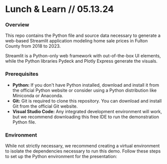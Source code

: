 # Lunch & Learn // 05.13.24

### Overview

This repo contains the Python file and source data necessary to generate a web-based Streamlit application modeling home sale prices in Fulton County from 2018 to 2023.

Streamlit is a Python-only web framework with out-of-the-box UI elements, while the Python libraries Pydeck and Plotly Express generate the visuals.

### Prerequisites

- <b>Python:</b> If you don't have Python installed, download and install it from the official Python website or consider using a Python distribution like Miniconda or Anaconda.
- <b>Git:</b> Git is required to clone this repository. You can download and install Git from the official Git website.
- <b>Visual Studio Code:</b> Any integrated development environment will work, but we recommend downloading this free IDE to run the demonstration Python file.

### Environment

While not strictly necessary, we recommend creating a virtual environment to isolate the dependencies necessary to run this demo. Follow these steps to set up the Python environment for the presentation:
